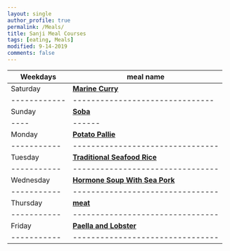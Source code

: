 ```yaml
---
layout: single
author_profile: true
permalink: /Meals/
title: Sanji Meal Courses
tags: [eating, Meals]
modified: 9-14-2019
comments: false
---
```



|**Weekdays**| **meal name**                 |
|------------|-------------------------------|
|Saturday| **<a href="/ds98/">Marine Curry</a>** |
|------------|-------------------------------|
|Sunday| **<a href="/ds98/">Soba</a>** |
|----|------|--------------------------------|
|Monday| **<a href="/ds98/">Potato Pallie</a>** |
|-----------|--------------------------------|
|Tuesday| **<a href="/ad97/">Traditional Seafood Rice</a>** |
|-----------|--------------------------------|
|Wednesday| **<a href="/ap97/">Hormone Soup With Sea Pork</a>** |
|-----------|--------------------------------|
|Thursday| **<a href="/nlp97/">meat</a>** |
|-----------|--------------------------------|
|Friday| **<a href="/ds97/">Paella and Lobster</a>** |
|-----------|--------------------------------|